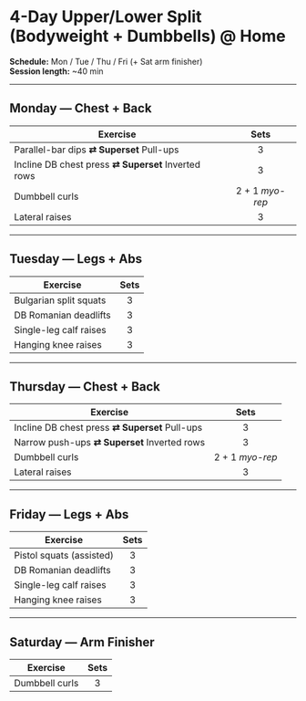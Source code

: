 # 4-Day Upper/Lower Split (Bodyweight + Dumbbells) @ Home

**Schedule:** Mon / Tue / Thu / Fri (+ Sat arm finisher)  
**Session length:** ~40 min

---

## Monday — Chest + Back

| Exercise                                                     | Sets |
|--------------------------------------------------------------|:----:|
| Parallel-bar dips  **⇄ Superset** Pull-ups                    | 3 |
| Incline DB chest press  **⇄ Superset** Inverted rows          | 3 |
| Dumbbell curls                                               | 2 + 1 *myo-rep* |
| Lateral raises                                               | 3 |

---

## Tuesday — Legs + Abs

| Exercise                | Sets |
|-------------------------|:----:|
| Bulgarian split squats  | 3 |
| DB Romanian deadlifts   | 3 |
| Single-leg calf raises  | 3 |
| Hanging knee raises     | 3 |

---

## Thursday — Chest + Back

| Exercise                                                     | Sets |
|--------------------------------------------------------------|:----:|
| Incline DB chest press  **⇄ Superset** Pull-ups               | 3 |
| Narrow push-ups  **⇄ Superset** Inverted rows                 | 3 |
| Dumbbell curls                                               | 2 + 1 *myo-rep* |
| Lateral raises                                               | 3 |

---

## Friday — Legs + Abs

| Exercise                | Sets |
|-------------------------|:----:|
| Pistol squats (assisted)| 3 |
| DB Romanian deadlifts   | 3 |
| Single-leg calf raises  | 3 |
| Hanging knee raises     | 3 |

---

## Saturday — Arm Finisher

| Exercise      | Sets |
|---------------|:----:|
| Dumbbell curls| 3 |
